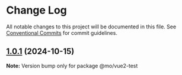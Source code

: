 # Change Log

All notable changes to this project will be documented in this file.
See [Conventional Commits](https://conventionalcommits.org) for commit guidelines.

## [1.0.1](https://github.com/zoroer/lerna-monorepo-project/compare/@mo/vue2-test@1.0.0...@mo/vue2-test@1.0.1) (2024-10-15)

**Note:** Version bump only for package @mo/vue2-test
